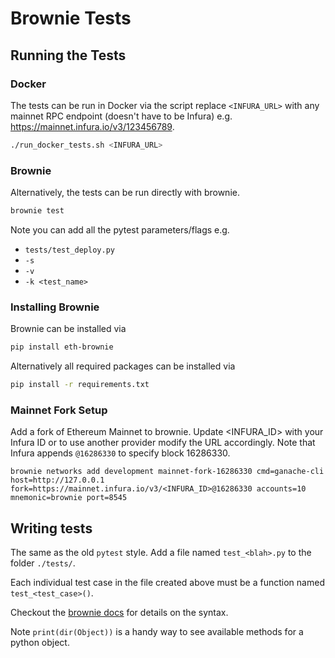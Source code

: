 # Brownie Tests

## Running the Tests

### Docker

The tests can be run in Docker via the script replace `<INFURA_URL>` with any mainnet RPC endpoint (doesn't have to be Infura) e.g. https://mainnet.infura.io/v3/123456789.

```sh
./run_docker_tests.sh <INFURA_URL>
```

### Brownie

Alternatively, the tests can be run directly with brownie.

```sh
brownie test
```

Note you can add all the pytest parameters/flags e.g.

* `tests/test_deploy.py`
* `-s`
* `-v`
* `-k <test_name>`


### Installing Brownie

Brownie can be installed via

```sh
pip install eth-brownie
```

Alternatively all required packages can be installed via

```sh
pip install -r requirements.txt
```


### Mainnet Fork Setup

Add a fork of Ethereum Mainnet to brownie. Update <INFURA_ID> with your Infura ID or to use another provider modify the URL accordingly.
Note that Infura appends `@16286330` to specify block 16286330.

```
brownie networks add development mainnet-fork-16286330 cmd=ganache-cli host=http://127.0.0.1 fork=https://mainnet.infura.io/v3/<INFURA_ID>@16286330 accounts=10 mnemonic=brownie port=8545
```

## Writing tests

The same as the old `pytest` style. Add a file named `test_<blah>.py`
to the folder `./tests/`.

Each individual test case in the file created above must be a function named
`test_<test_case>()`.

Checkout the [brownie docs](https://eth-brownie.readthedocs.io/en/stable/tests-pytest-intro.html)
for details on the syntax.

Note `print(dir(Object))` is a handy way to see available methods for a python object.
